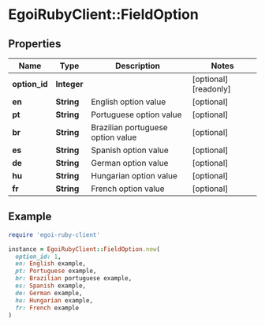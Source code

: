 # EgoiRubyClient::FieldOption

## Properties

| Name | Type | Description | Notes |
| ---- | ---- | ----------- | ----- |
| **option_id** | **Integer** |  | [optional][readonly] |
| **en** | **String** | English option value | [optional] |
| **pt** | **String** | Portuguese option value | [optional] |
| **br** | **String** | Brazilian portuguese option value | [optional] |
| **es** | **String** | Spanish option value | [optional] |
| **de** | **String** | German option value | [optional] |
| **hu** | **String** | Hungarian option value | [optional] |
| **fr** | **String** | French option value | [optional] |

## Example

```ruby
require 'egoi-ruby-client'

instance = EgoiRubyClient::FieldOption.new(
  option_id: 1,
  en: English example,
  pt: Portuguese example,
  br: Brazilian portuguese example,
  es: Spanish example,
  de: German example,
  hu: Hungarian example,
  fr: French example
)
```

